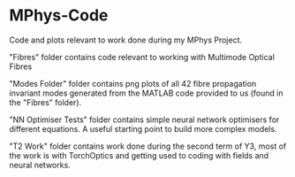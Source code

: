 # MPhys-Code
Code and plots relevant to work done during my MPhys Project.

"Fibres" folder contains code relevant to working with Multimode Optical Fibres

"Modes Folder" folder contains png plots of all 42 fibre propagation invariant modes generated from the MATLAB code provided to us (found in the "Fibres" folder).

"NN Optimiser Tests" folder contains simple neural network optimisers for different equations. A useful starting point to build more complex models.

"T2 Work" folder contains work done during the second term of Y3, most of the work is with TorchOptics and getting used to coding with fields and neural networks.
